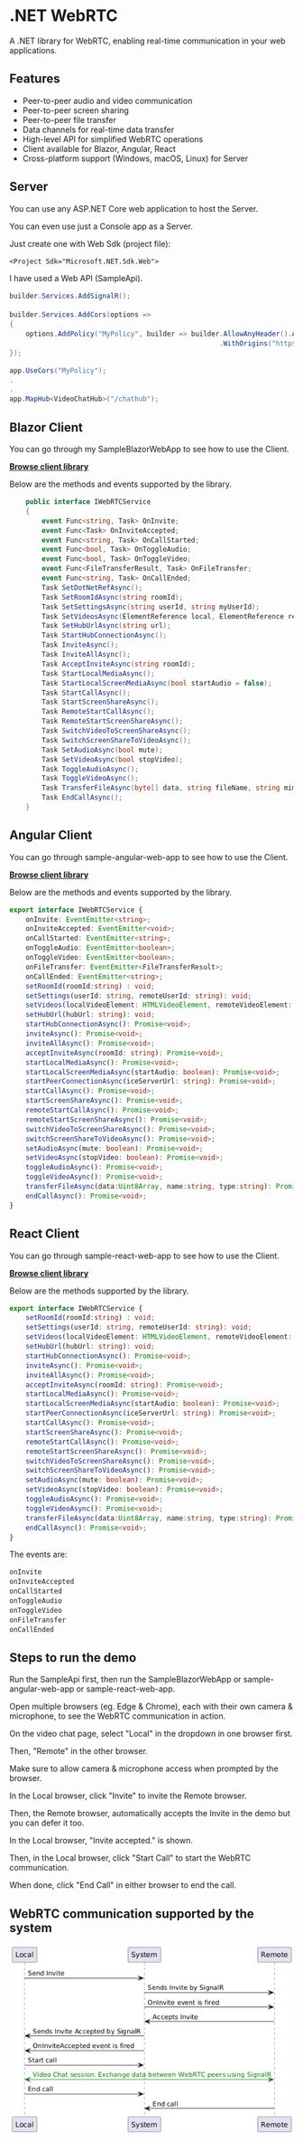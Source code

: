 # .NET WebRTC

A .NET library for WebRTC, enabling real-time communication in your web applications.

## Features

- Peer-to-peer audio and video communication
- Peer-to-peer screen sharing
- Peer-to-peer file transfer
- Data channels for real-time data transfer
- High-level API for simplified WebRTC operations
- Client available for Blazor, Angular, React
- Cross-platform support (Windows, macOS, Linux) for Server

## Server

You can use any ASP.NET Core web application to host the Server.

You can even use just a Console app as a Server.

Just create one with Web Sdk (project file):

```
<Project Sdk="Microsoft.NET.Sdk.Web">
```

I have used a Web API (SampleApi).

```csharp
builder.Services.AddSignalR();

builder.Services.AddCors(options =>
{
    options.AddPolicy("MyPolicy", builder => builder.AllowAnyHeader().AllowAnyMethod().AllowCredentials().SetIsOriginAllowed(origin => true)
                                                    .WithOrigins("https://localhost:7086/"));
});
```

```csharp
app.UseCors("MyPolicy");
.
.
app.MapHub<VideoChatHub>("/chathub");
```

## Blazor Client

You can go through my SampleBlazorWebApp to see how to use the Client.

[**Browse client library**](https://github.com/VeritasSoftware/WebRTC/tree/master/WebRTC.Blazor.Client)

Below are the methods and events supported by the library.

```csharp
    public interface IWebRTCService
    {
        event Func<string, Task> OnInvite;
        event Func<Task> OnInviteAccepted;
        event Func<string, Task> OnCallStarted;
        event Func<bool, Task> OnToggleAudio;
        event Func<bool, Task> OnToggleVideo;
        event Func<FileTransferResult, Task> OnFileTransfer;        
        event Func<string, Task> OnCallEnded;
        Task SetDotNetRefAsync();        
        Task SetRoomIdAsync(string roomId);
        Task SetSettingsAsync(string userId, string myUserId);
        Task SetVideosAsync(ElementReference local, ElementReference remote);
        Task SetHubUrlAsync(string url);
        Task StartHubConnectionAsync();
        Task InviteAsync();
        Task InviteAllAsync();
        Task AcceptInviteAsync(string roomId);
        Task StartLocalMediaAsync();
        Task StartLocalScreenMediaAsync(bool startAudio = false);
        Task StartCallAsync();
        Task StartScreenShareAsync();
        Task RemoteStartCallAsync();
        Task RemoteStartScreenShareAsync();
        Task SwitchVideoToScreenShareAsync();
        Task SwitchScreenShareToVideoAsync();
        Task SetAudioAsync(bool mute);
        Task SetVideoAsync(bool stopVideo);
        Task ToggleAudioAsync();
        Task ToggleVideoAsync();
        Task TransferFileAsync(byte[] data, string fileName, string mimeType);
        Task EndCallAsync();               
    }
```

## Angular Client

You can go through sample-angular-web-app to see how to use the Client.

[**Browse client library**](https://github.com/VeritasSoftware/WebRTC/tree/master/sample-angular-web-app/projects/ts-webrtc-angular-client/src/lib)

Below are the methods and events supported by the library.

```typescript
export interface IWebRTCService {
    onInvite: EventEmitter<string>;
    onInviteAccepted: EventEmitter<void>;
    onCallStarted: EventEmitter<string>;
    onToggleAudio: EventEmitter<boolean>;
    onToggleVideo: EventEmitter<boolean>;
    onFileTransfer: EventEmitter<FileTransferResult>;    
    onCallEnded: EventEmitter<string>;    
    setRoomId(roomId:string) : void;
    setSettings(userId: string, remoteUserId: string): void;
    setVideos(localVideoElement: HTMLVideoElement, remoteVideoElement: HTMLVideoElement): void;
    setHubUrl(hubUrl: string): void;
    startHubConnectionAsync(): Promise<void>;
    inviteAsync(): Promise<void>;
    inviteAllAsync(): Promise<void>;
    acceptInviteAsync(roomId: string): Promise<void>;
    startLocalMediaAsync(): Promise<void>;
    startLocalScreenMediaAsync(startAudio: boolean): Promise<void>;
    startPeerConnectionAsync(iceServerUrl: string): Promise<void>;
    startCallAsync(): Promise<void>;
    startScreenShareAsync(): Promise<void>;
    remoteStartCallAsync(): Promise<void>;
    remoteStartScreenShareAsync(): Promise<void>;
    switchVideoToScreenShareAsync(): Promise<void>;
    switchScreenShareToVideoAsync(): Promise<void>;
    setAudioAsync(mute: boolean): Promise<void>;
    setVideoAsync(stopVideo: boolean): Promise<void>;
    toggleAudioAsync(): Promise<void>;
    toggleVideoAsync(): Promise<void>;
    transferFileAsync(data:Uint8Array, name:string, type:string): Promise<void>;
    endCallAsync(): Promise<void>;        
}
```

## React Client

You can go through sample-react-web-app to see how to use the Client.

[**Browse client library**](https://github.com/VeritasSoftware/WebRTC/tree/master/ts-webrtc-react-client/src)

Below are the methods supported by the library.

```typescript
export interface IWebRTCService {
    setRoomId(roomId:string) : void;
    setSettings(userId: string, remoteUserId: string): void;
    setVideos(localVideoElement: HTMLVideoElement, remoteVideoElement: HTMLVideoElement): void;
    setHubUrl(hubUrl: string): void;
    startHubConnectionAsync(): Promise<void>;
    inviteAsync(): Promise<void>;
    inviteAllAsync(): Promise<void>;
    acceptInviteAsync(roomId: string): Promise<void>;
    startLocalMediaAsync(): Promise<void>;
    startLocalScreenMediaAsync(startAudio: boolean): Promise<void>;
    startPeerConnectionAsync(iceServerUrl: string): Promise<void>;
    startCallAsync(): Promise<void>;
    startScreenShareAsync(): Promise<void>;
    remoteStartCallAsync(): Promise<void>;
    remoteStartScreenShareAsync(): Promise<void>;
    switchVideoToScreenShareAsync(): Promise<void>;
    switchScreenShareToVideoAsync(): Promise<void>;
    setAudioAsync(mute: boolean): Promise<void>;
    setVideoAsync(stopVideo: boolean): Promise<void>;
    toggleAudioAsync(): Promise<void>;
    toggleVideoAsync(): Promise<void>;
    transferFileAsync(data:Uint8Array, name:string, type:string): Promise<void>;
    endCallAsync(): Promise<void>;        
}
```

The events are:

```typescript
onInvite
onInviteAccepted
onCallStarted
onToggleAudio
onToggleVideo
onFileTransfer
onCallEnded
```

## Steps to run the demo

Run the SampleApi first, then run the SampleBlazorWebApp or sample-angular-web-app or sample-react-web-app.

Open multiple browsers (eg. Edge & Chrome), each with their own camera & microphone, to see the WebRTC communication in action. 

On the video chat page, select "Local" in the dropdown in one browser first.

Then, "Remote" in the other browser.

Make sure to allow camera & microphone access when prompted by the browser.

In the Local browser, click "Invite" to invite the Remote browser.

Then, the Remote browser, automatically accepts the Invite in the demo but you can defer it too.

In the Local browser, "Invite accepted." is shown.

Then, in the Local browser, click "Start Call" to start the WebRTC communication.

When done, click "End Call" in either browser to end the call.

## WebRTC communication supported by the system

![WebRTC Communication](Docs/VideoChatSequenceDiagram.png)